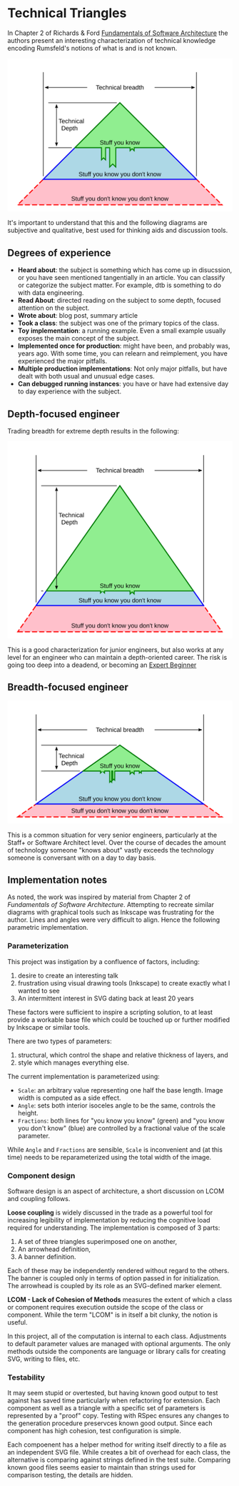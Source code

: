 # Technical Triangles

In Chapter 2 of Richards & Ford [Fundamentals of Software Architecture](https://www.goodreads.com/book/show/44144493-fundamentals-of-software-architecture) the authors present an interesting characterization of technical knowledge encoding Rumsfeld's notions of what is and is not known.

![Technical triangle](images/sswe.svg)

It's important to understand that this and the following diagrams are subjective
and qualitative, best used for thinking aids and discussion tools.

## Degrees of experience

- **Heard about**: the subject is something which has come up in disucssion,
  or you have seen mentioned tangentially in an article. You can classify or
  categorize the subject matter. For example, dtb is something to do with data
  engineering.
- **Read About**: directed reading on the subject to some depth, focused attention
  on the subject.
- **Wrote about**: blog post, summary article
- **Took a class**: the subject was one of the primary topics of the class.
- **Toy implementation**: a running example. Even a small example usually
  exposes the main concept of the subject.
- **Implemented once for production**: might have been, and probably was, years ago.
  With some time, you can relearn and reimplement, you have experienced the major
  pitfalls.
- **Multiple production implementations**: Not only major pitfalls, but have dealt
  with both usual and unusual edge cases.
- **Can debugged running instances**: you have or have had extensive day to day experience
  with the subject.


## Depth-focused engineer

Trading breadth for extreme depth results in the following:

![Depth-focused](images/jswe.svg)

This is a good characterization for junior engineers, but also works at any level for an engineer who can maintain a depth-oriented career. The risk is going too deep into a deadend, or becoming an [Expert Beginner](https://daedtech.com/how-developers-stop-learning-rise-of-the-expert-beginner/)


## Breadth-focused engineer

![Breadth-focused](images/pswe.svg)

This is a common situation for very senior engineers, particularly at the Staff+ or Software Architect level.
Over the course of decades the amount of technology someone "knows about" vastly exceeds the technology
someone is conversant with on a day to day basis.

## Implementation notes

As noted, the work was inspired by material from Chapter 2 of _Fundamentals of Software Architecture_.
Attempting to recreate similar diagrams with graphical tools such as Inkscape was
frustrating for the author. Lines and angles were very difficult to align. Hence the
following parametric implementation.

### Parameterization

This project was instigation by a confluence of factors, including:

1. desire to create an interesting talk
2. frustration using visual drawing tools (Inkscape) to create exactly what I wanted to see
3. An intermittent interest in SVG dating back at least 20 years

These factors were sufficient to inspire a scripting solution, to at least provide a workable base file which could be touched up or further modified by Inkscape or similar tools.

There are two types of parameters:

1. structural, which control the shape and relative thickness of layers, and
2. style which manages everything else.

The current implementation is parameterized using:

- `Scale`: an arbitrary value representing one half the base length. Image width is computed as a side effect.
- `Angle`: sets both interior isoceles angle to be the same, controls the height.
- `Fractions`: both lines for "you know you know" (green) and "you know you don't know" (blue) are controlled by a fractional value of  the scale parameter.

While `Angle` and `Fractions` are sensible, `Scale` is inconvenient and (at this time) needs to be reparameterized using the total width of the image.
 
### Component design

Software design is an aspect of architecture, a short discussion
on LCOM and coupling follows.

**Loose coupling** is widely discussed in the trade as a powerful
tool for increasing legibility of implementation by reducing
the cognitive load required for understanding. The implementation
is composed of 3 parts:

1. A set of three triangles superimposed one on another,
2. An arrowhead definition,
3. A banner definition.

Each of these may be independently rendered without regard
to the others. The banner is coupled only in terms of option
passed in for initialization. The arrowhead is coupled by
its role as an SVG-defined marker element. 

**LCOM - Lack of Cohesion of Methods** measures the extent of
which a class or component requires execution outside the
scope of the class or component. While the term "LCOM" is in
itself a bit clunky, the notion is useful.

In this project, all of the computation is internal to each class.
Adjustments to default parameter values are managed with optional arguments.
The only methods outside the components are language or library calls
for creating SVG, writing to files, etc.


### Testability

It may seem stupid or overtested, but having known good output to test
against has saved time particularly when refactoring for extension. Each component
as well as a triangle with a specific set of parameters is represented by
a "proof" copy. Testing with RSpec ensures any changes to the generation
procedure preservces known good output. Since each component has high
cohesion, test configuration is simple.

Each compoenent has a helper method for writing itself directly to a file as
an independent SVG file. While creates a bit of overhead for each class,
the alternative is comparing against strings defined in the test suite.
Comparing known good files seems easier to maintain than strings used for
comparison testing, the details are hidden.
